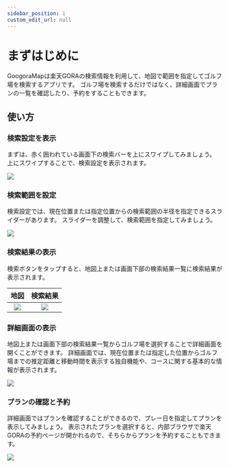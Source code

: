 ```yaml
---
sidebar_position: 1
custom_edit_url: null
---
```


# まずはじめに

GoogoraMapは楽天GORAの検索情報を利用して、地図で範囲を指定してゴルフ場を検索するアプリです。
ゴルフ場を検索するだけではなく、詳細画面でプランの一覧を確認したり、予約をすることもできます。

## 使い方

### 検索設定を表示

まずは、赤く囲われている画面下の検索バーを上にスワイプしてみましょう。
上にスワイプすることで、検索設定を表示されます。

![](../static/img/tutorial/bottom_search_area.png)

### 検索範囲を設定

検索設定では、現在位置または指定位置からの検索範囲の半径を指定できるスライダーがあります。
スライダーを調整して、検索範囲を指定してみましょう。

![](../static/img/tutorial/search_slider.png)

### 検索結果の表示

検索ボタンをタップすると、地図上または画面下部の検索結果一覧に検索結果が表示されます。

地図 | 検索結果
:-: | :-:
![](../static/img/tutorial/map.png) | ![](../static/img/tutorial/result.png)

### 詳細画面の表示

地図上または画面下部の検索結果一覧からゴルフ場を選択することで詳細画面を開くことができます。
詳細画面では、現在位置または指定した位置からゴルフ場までの推定距離と移動時間を表示する独自機能や、コースに関する基本的な情報が表示されます。

![](../static/img/tutorial/course_detail.png)

### プランの確認と予約

詳細画面ではプランを確認することができるので、プレー日を指定してプランを表示してみましょう。
表示されたプランを選択すると、内部ブラウザで楽天GORAの予約ページが開かれるので、そちらからプランを予約することもできます。

![](../static/img/tutorial/plan_list.png)